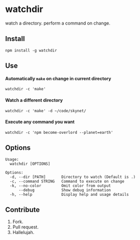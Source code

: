 watchdir
========

watch a directory. perform a command on change.

## Install

`npm install -g watchdir`

## Use

#### Automatically `make` on change in current directory

`watchdir -c 'make'`

#### Watch a different directory

`watchdir -c 'make' -d ~/code/skynet/`

#### Execute any command you want

`watchdir -c 'npm become-overlord --planet=earth'`

## Options

````
Usage:
  watchdir [OPTIONS]

Options: 
  -d, --dir [PATH]       Directory to watch (Default is .)
  -c, --command STRING   Command to execute on change
  -k, --no-color         Omit color from output
      --debug            Show debug information
  -h, --help             Display help and usage details
````

## Contribute

1. Fork.
2. Pull request.
3. Hallelujah.
